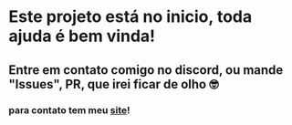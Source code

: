 # Este projeto está no inicio, toda ajuda é bem vinda!
## Entre em contato comigo no discord, ou mande "Issues", PR, que irei ficar de olho 🤓
### para contato tem meu [site]('isqne.is-a.dev')!
